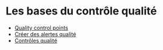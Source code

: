 # Les bases du contrôle qualité

  * [Quality control points](quality_management/quality_control_points.html)
  * [Créer des alertes qualité](quality_management/quality_alerts.html)
  * [Contrôles qualité](quality_management/quality_checks.html)


